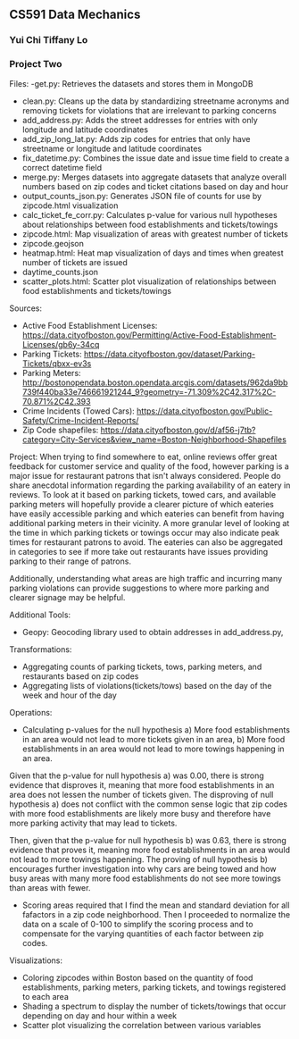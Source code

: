 ## CS591 Data Mechanics
### Yui Chi Tiffany Lo
### Project Two

Files:
-get.py: Retrieves the datasets and stores them in MongoDB	
- clean.py: Cleans up the data by standardizing streetname acronyms and removing tickets for violations that are irrelevant to parking concerns
- add_address.py: Adds the street addresses for entries with only longitude and latitude coordinates
- add_zip_long_lat.py: Adds zip codes for entries that only have streetname or longitude and latitude coordinates
- fix_datetime.py: Combines the issue date and issue time field to create a correct datetime field
- merge.py: Merges datasets into aggregate datasets that analyze overall numbers based on zip codes and ticket citations based on day and hour
- output_counts_json.py: Generates JSON file of counts for use by zipcode.html visualization
- calc_ticket_fe_corr.py: Calculates p-value for various null hypotheses about relationships between food establishments and tickets/towings
- zipcode.html: Map visualization of areas with greatest number of tickets
- zipcode.geojson
- heatmap.html: Heat map visualization of days and times when greatest number of tickets are issued
- daytime_counts.json
- scatter_plots.html: Scatter plot visualization of relationships between food establishments and tickets/towings

Sources:
- Active Food Establishment Licenses: https://data.cityofboston.gov/Permitting/Active-Food-Establishment-Licenses/gb6y-34cq
- Parking Tickets: https://data.cityofboston.gov/dataset/Parking-Tickets/qbxx-ev3s
- Parking Meters: http://bostonopendata.boston.opendata.arcgis.com/datasets/962da9bb739f440ba33e746661921244_9?geometry=-71.309%2C42.317%2C-70.871%2C42.393
- Crime Incidents (Towed Cars): https://data.cityofboston.gov/Public-Safety/Crime-Incident-Reports/
- Zip Code shapefiles: https://data.cityofboston.gov/d/af56-j7tb?category=City-Services&view_name=Boston-Neighborhood-Shapefiles

Project:
When trying to find somewhere to eat, online reviews offer great feedback for customer service and quality of the food, however parking is a major issue for restaurant patrons that isn't always considered. People do share anecdotal information regarding the parking availability of an eatery in reviews. To look at it based on parking tickets, towed cars, and available parking meters will hopefully provide a clearer picture of which eateries have easily accessible parking and which eateries can benefit from having additional parking meters in their vicinity. A more granular level of looking at the time in which parking tickets or towings occur may also indicate peak times for restaurant patrons to avoid. The eateries can also be aggregated in categories to see if more take out restaurants have issues providing parking to their range of patrons.

Additionally, understanding what areas are high traffic and incurring many parking violations can provide suggestions to where more parking and clearer signage may be helpful.

Additional Tools:
- Geopy: Geocoding library used to obtain addresses in add_address.py, 

Transformations:
- Aggregating counts of parking tickets, tows, parking meters, and restaurants based on zip codes
- Aggregating lists of violations(tickets/tows) based on the day of the week and hour of the day

Operations:
- Calculating p-values for the null hypothesis a) More food establishments in an area would not lead to more tickets given in an area, b) More food establishments in an area would not lead to more towings happening in an area. 

Given that the p-value for null hypothesis a) was 0.00, there is strong evidence that disproves it, meaning that more food establishments in an area does not lessen the number of tickets given. The disproving of null hypothesis a) does not conflict with the common sense logic that zip codes with more food establishments are likely more busy and therefore have more parking activity that may lead to tickets. 

Then, given that the p-value for null hypothesis b) was 0.63, there is strong evidence that proves it, meaning more food establishments in an area would not lead to more towings happening. The proving of null hypothesis b) encourages further investigation into why cars are being towed and how busy areas with many more food establishments do not see more towings than areas with fewer.

- Scoring areas required that I find the mean and standard deviation for all fafactors in a zip code neighborhood. Then I proceeded to normalize the data on a scale of 0-100 to simplify the scoring process and to compensate for the varying quantities of each factor between zip codes.

Visualizations:
- Coloring zipcodes within Boston based on the quantity of food establishments, parking meters, parking tickets, and towings registered to each area 
- Shading a spectrum to display the number of tickets/towings that occur depending on day and hour within a week
- Scatter plot visualizing the correlation between various variables
